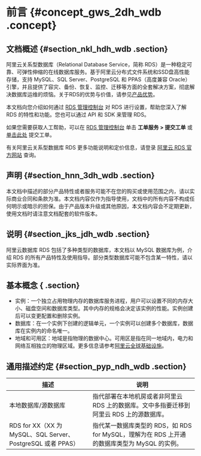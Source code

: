 # 前言 {#concept_gws_2dh_wdb .concept}

## 文档概述 {#section_nkl_hdh_wdb .section}

阿里云关系型数据库（Relational Database Service，简称 RDS）是一种稳定可靠、可弹性伸缩的在线数据库服务。基于阿里云分布式文件系统和SSD盘高性能存储，支持 MySQL、SQL Server、PostgreSQL 和 PPAS（高度兼容 Oracle）引擎，并且提供了容灾、备份、恢复、监控、迁移等方面的全套解决方案，彻底解决数据库运维的烦恼。关于RDS的优势与价值，请参见[产品优势](../../../../intl.zh-CN/产品简介/产品优势/便宜易用.md)。

本文档向您介绍如何通过 [RDS 管理控制台](https://rds.console.aliyun.com/) 对 RDS 进行设置，帮助您深入了解 RDS 的特性和功能。您也可以通过 API 和 SDK 来管理 RDS。

如果您需要获取人工帮助，可以在 [RDS 管理控制台](https://rds.console.aliyun.com/) 单击 **工单服务 \> 提交工单** 或 [单击此处](https://workorder.console.aliyun.com/?spm=a2c63.p38356.a3.4.53d76631ZkHWx5#/ticket/createIndex) 提交工单。

有关阿里云关系型数据库 RDS 更多功能说明和定价信息，请登录 [阿里云 RDS 官方网站](https://www.aliyun.com/product/rds) 查询。

## 声明 {#section_hnn_3dh_wdb .section}

本文档中描述的部分产品特性或者服务可能不在您的购买或使用范围之内，请以实际商业合同和条款为准。本文档内容仅作为指导使用，文档中的所有内容不构成任何明示或暗示的担保。由于产品版本升级或其他原因，本文档内容会不定期更新，使用文档时请注意文档配套的软件版本。

## 说明 {#section_jks_jdh_wdb .section}

阿里云数据库 RDS 包括了多种类型的数据库，本文档以 MySQL 数据库为例，介绍 RDS 的所有产品特性及使用指导。部分类型数据库可能不包含某一特性，请以实际界面为准。

## 基本概念 { .section}

-   实例：一个独立占用物理内存的数据库服务进程，用户可以设置不同的内存大小、磁盘空间和数据库类型。其中内存的规格会决定该实例的性能。实例创建后可以变更配置和删除实例。
-   数据库：在一个实例下创建的逻辑单元，一个实例可以创建多个数据库，数据库在实例内的命名唯一。
-   地域和可用区：地域是指物理的数据中心。可用区是指在同一地域内，电力和网络互相独立的物理区域。更多信息请参考[阿里云全球基础设施](https://www.aliyun.com/about/global?spm=a2c4g.11186623.2.3.OXfiny)。

## 通用描述约定 {#section_pyp_ndh_wdb .section}

|描述|说明|
|--|--|
|本地数据库/源数据库|指代部署在本地机房或者非阿里云 RDS 上的数据库。文中多指要迁移到阿里云 RDS 上的源数据库。|
|RDS for XX（XX 为 MySQL、SQL Server、PostgreSQL 或者 PPAS）|指代某一数据库类型的 RDS，如 RDS for MySQL，理解为在 RDS 上开通的数据库类型为 MySQL 的实例。|

